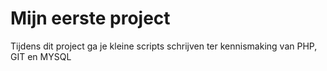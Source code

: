 # Mijn eerste project

Tijdens dit project ga je kleine scripts schrijven ter kennismaking van PHP, GIT en MYSQL
